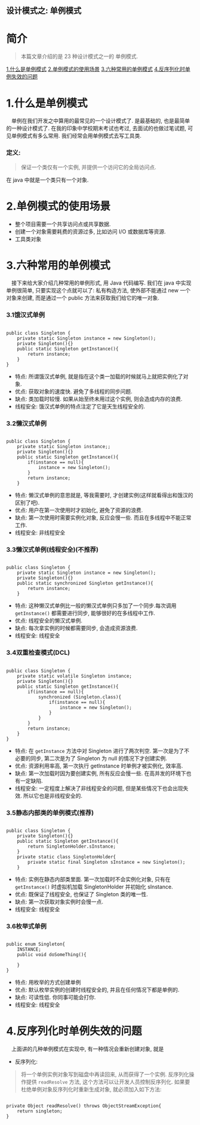 设计模式之: 单例模式
--------

# 简介
> 本篇文章介绍的是 23 种设计模式之一的 单例模式.

[1.什么是单例模式](#1)
[2.单例模式的使用场景](#2)
[3.六种常用的单例模式](#3)
[4.反序列化时单例失效的问题](#4)

# <span id = "1">**1.什么是单例模式**</span>

&ensp;&ensp;单例在我们开发之中算用的最常见的一个设计模式了. 是最基础的, 也是最简单的一种设计模式了. 在我的印象中学校期末考试也考过, 去面试的也做过笔试题, 可见单例模式有多么常用. 我们经常会用单例模式去写工具类. 

### 定义:
> 保证一个类仅有一个实例, 并提供一个访问它的全局访问点. 

在 java 中就是一个类只有一个对象.

# <span id = "2">**2.单例模式的使用场景**</span>

- 整个项目需要一个共享访问点或共享数据.
- 创建一个对象需要耗费的资源过多, 比如访问 I/O 或数据库等资源.
- 工具类对象


# <span id = "3">**3.六种常用的单例模式**</span>
&ensp;&ensp;接下来给大家介绍几种常用的单例形式, 用 Java 代码编写.
我们在 java 中实现单例很简单, 只要实现这个点就可以了: 私有构造方法, 使外部不能通过 new 一个对象来创建, 而是通过一个 public 方法来获取我们给它的唯一对象.

### 3.1饿汉式单例

```

public class Singleton {
	private static Singleton instance = new Singleton();
	private Singleton(){}
	public static Singleton getInstance(){
		return instance;
	}
}

```

- 特点: 所谓饿汉式单例, 就是指在这个类一加载的时候就马上就把实例化了对象.
- 优点: 获取对象的速度快. 避免了多线程的同步问题.
- 缺点: 类加载时较慢. 如果从始至终未用过这个实例, 则会造成内存的浪费.
- 线程安全: 饿汉式单例的特点注定了它是天生线程安全的.


### 3.2懒汉式单例

```

public class Singleton {
	private static Singleton instance;;
	private Singleton(){}
	public static Singleton getInstance(){
		if(instance == null){
			instance = new Singleton();
		}
		return instance;
	}

```

- 特点: 懒汉式单例的意思就是, 等我需要时, 才创建实例(这样就看得出和饿汉的区别了吧).
- 优点: 用户在第一次使用时才初始化, 避免了资源的浪费.
- 缺点: 第一次使用时需要实例化对象, 反应会慢一些. 而且在多线程中不能正常工作.
- 线程安全: 非线程安全

### 3.3懒汉式单例(线程安全)(不推荐)

```

public class Singleton {
	private static Singleton instance = new Singleton();
	private Singleton(){}
	public static synchronized Singleton getInstance(){
		return instance;
	}

```

- 特点: 这种懒汉式单例比一般的懒汉式单例只多加了一个同步.每次调用 `getInstance()` 都需要进行同步, 能够很好的在多线程中工作.
- 优点: 线程安全的懒汉式单例.
- 缺点: 每次拿实例的时候都需要同步, 会造成资源浪费.
- 线程安全: 线程安全

### 3.4双重检查模式(DCL)

```

public class Singleton {
	private static volatile Singleton instance;
	private Singleton(){}
	public static Singleton getInstance(){
		if(instance == null){
			synchronized (Singleton.class){
				if(instance == null){
					instance = new Singleton();	
				}
			}
		}
		return instance;
	}
}

```

- 特点: 在 `getInstance` 方法中对 Singleton 进行了两次判空. 第一次是为了不必要的同步, 第二次是为了 Singleton 为 null 的情况下才创建实例.
- 优点: 资源利用率高, 第一次执行 getInstance 时单例才被实例化, 效率高.
- 缺点: 第一次加载时因为要创建实例, 所有反应会慢一些. 在高并发的环境下也有一定缺陷.
- 线程安全: 一定程度上解决了非线程安全的问题, 但是某些情况下也会出现失效. 所以它也是非线程安全的.


### 3.5静态内部类的单例模式(推荐)

```

public class Singleton {
	private Singleton(){}
	public static Singleton getInstance(){
		return SingletonHolder.sInstance;
	}
	private static class SingletonHolder{
		private static final Singleton sInstance = new Singleton();
	}

```

- 特点: 实例在静态内部类里面. 第一次加载时不会实例化对象, 只有在 `getInstance()` 时虚拟机加载 SingletonHolder 并初始化 sInstance.
- 优点: 既保证了线程安全, 也保证了 Singleton 类的唯一性.
- 缺点: 第一次获取对象实例时会慢一点.
- 线程安全: 线程安全


### 3.6枚举式单例

```

public enum Singleton{
	INSTANCE;
	public void doSomeThing(){
	
	}
}

```

- 特点: 用枚举的方式创建单例
- 优点: 默认枚举实例的创建时线程安全的, 并且在任何情况下都是单例的.
- 缺点: 可读性低. 你同事可能会打你.
- 线程安全: 线程安全

# <span id = "4">**4.反序列化时单例失效的问题**</span>

&ensp;&ensp;上面讲的几种单例模式在实现中, 有一种情况会重新创建对象, 就是
- 反序列化:

> 将一个单例实例对象写到磁盘中再读回来, 从而获得了一个实例. 反序列化操作提供 `readResolve` 方法, 这个方法可以让开发人员控制反序列化. 如果要杜绝单例对象反序列化时重新生成对象, 就必须加入如下方法:

```

private Object readResolve() throws ObjectStreamException{
	return singleton;
}


```